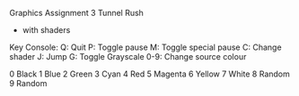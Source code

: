 Graphics Assignment 3
Tunnel Rush
- with shaders

Key Console:
    Q: Quit
    P: Toggle pause
    M: Toggle special pause
    C: Change shader
    J: Jump
    G: Toggle Grayscale
    0-9: Change source colour

0 Black
1 Blue
2 Green
3 Cyan
4 Red
5 Magenta
6 Yellow
7 White
8 Random
9 Random
